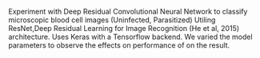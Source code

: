 Experiment with Deep Residual Convolutional Neural Network to classify microscopic blood cell images (Uninfected, Parasitized)
Utiling ResNet,Deep Residual Learning for Image Recognition (He et al, 2015) architecture. 
Uses Keras with a Tensorflow backend. 
We varied the model parameters to observe the effects on performance of on the result.


